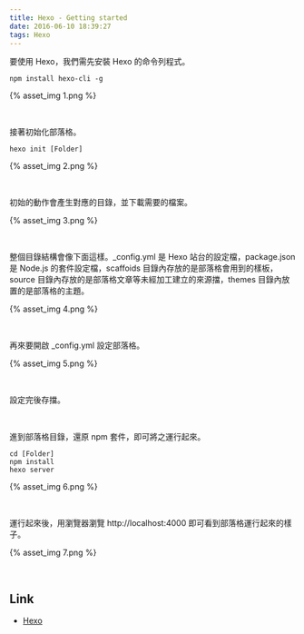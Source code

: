 ```yaml
---
title: Hexo - Getting started
date: 2016-06-10 18:39:27
tags: Hexo
---
```


要使用 Hexo，我們需先安裝 Hexo 的命令列程式。  

<!-- More -->

    npm install hexo-cli -g

{% asset_img 1.png %}

<br/>


接著初始化部落格。  

    hexo init [Folder]

{% asset_img 2.png %}

<br/>


初始的動作會產生對應的目錄，並下載需要的檔案。  

{% asset_img 3.png %}

<br/>


整個目錄結構會像下面這樣。_config.yml 是 Hexo 站台的設定檔，package.json 是 Node.js 的套件設定檔，scaffoids 目錄內存放的是部落格會用到的樣板，source 目錄內存放的是部落格文章等未經加工建立的來源擋，themes 目錄內放置的是部落格的主題。  

{% asset_img 4.png %}

<br/>


再來要開啟 _config.yml 設定部落格。  

{% asset_img 5.png %}

<br/>  


設定完後存擋。  

<br/>


進到部落格目錄，還原 npm 套件，即可將之運行起來。 

    cd [Folder]
    npm install
    hexo server 

{% asset_img 6.png %}

<br/>


運行起來後，用瀏覽器瀏覽 http://localhost:4000 即可看到部落格運行起來的樣子。  

{% asset_img 7.png %}

<br/>


Link
---
* [Hexo](https://hexo.io/)
